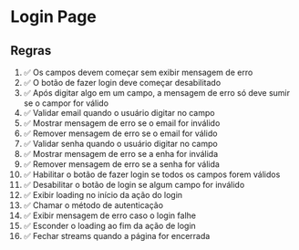 # Login Page

## Regras
1. ✅ Os campos devem começar sem exibir mensagem de erro
2. ✅ O botão de fazer login deve começar desabilitado
3. ✅ Após digitar algo em um campo, a mensagem de erro só deve sumir se o campor for válido
4. ✅ Validar email quando o usuário digitar no campo
5. ✅ Mostrar mensagem de erro se o email for inválido
6. ✅ Remover mensagem de erro se o email for válido
7. ✅ Validar senha quando o usuário digitar no campo
8. ✅ Mostrar mensagem de erro se a enha for inválida
9. ✅ Remover mensagem de erro se a senha for válida
10. ✅ Habilitar o botão de fazer login se todos os campos forem válidos
11. ✅ Desabilitar o botão de login se algum campo for inválido
12. ✅ Exibir loading no início da ação do login
13. ✅ Chamar o método de autenticação
14. ✅ Exibir mensagem de erro caso o login falhe
15. ✅ Esconder o loading ao fim da ação de login
16. ✅ Fechar streams quando a página for encerrada
